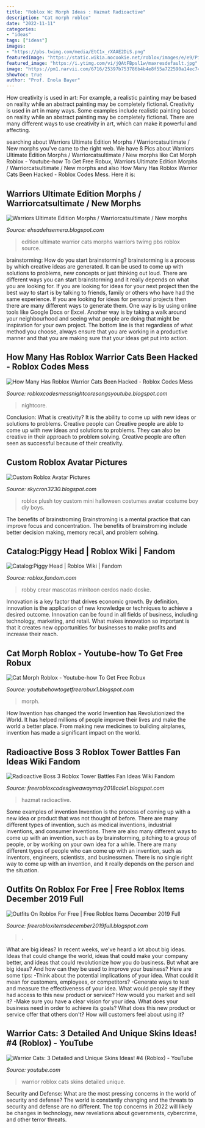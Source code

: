 ```yaml
---
title: "Roblox Wc Morph Ideas : Hazmat Radioactive"
description: "Cat morph roblox"
date: "2022-11-11"
categories:
- "ideas"
tags: ["ideas"]
images:
- "https://pbs.twimg.com/media/EtC1x_rXAAE2DiS.png"
featuredImage: "https://static.wikia.nocookie.net/roblox/images/e/e9/Piggy_Head.png/revision/latest?cb=20200403162703"
featured_image: "https://i.ytimg.com/vi/jQAtFBpsl1w/maxresdefault.jpg"
image: "https://pm1.narvii.com/6716/25397b753786b4b4e8f55a722590a14ec7448b4c_00.jpg"
ShowToc: true
author: "Prof. Enola Bayer"
---
```



How creativity is used in art: For example, a realistic painting may be based on reality while an abstract painting may be completely fictional.
Creativity is used in art in many ways. Some examples include realistic painting based on reality while an abstract painting may be completely fictional. There are many different ways to use creativity in art, which can make it powerful and affecting.

	

		
searching about Warriors Ultimate Edition Morphs / Warriorcatsultimate / New morphs you've came to the right web. We have 8 Pics about Warriors Ultimate Edition Morphs / Warriorcatsultimate / New morphs like Cat Morph Roblox - Youtube-how To Get Free Robux, Warriors Ultimate Edition Morphs / Warriorcatsultimate / New morphs and also How Many Has Roblox Warrior Cats Been Hacked - Roblox Codes Mess. Here it is:
		
    
## Warriors Ultimate Edition Morphs / Warriorcatsultimate / New Morphs

<img loading=lazy src="https://pbs.twimg.com/media/EtC1x_rXAAE2DiS.png" onerror="this.onerror=null;this.src='https://tse3.mm.bing.net/th?id=OIP.CA5hVBqvI56H_u_lq1HFIgHaHX&amp;pid=15.1';" alt="Warriors Ultimate Edition Morphs / Warriorcatsultimate / New morphs">

_Source: ehsadehsemera.blogspot.com_

>edition ultimate warrior cats morphs warriors twimg pbs roblox source. 

	

brainstorming: How do you start brainstorming?
brainstorming is a process by which creative ideas are generated. It can be used to come up with solutions to problems, new concepts or just thinking out loud. There are different ways you can start brainstorming and it really depends on what you are looking for. If you are looking for ideas for your next project then the best way to start is by talking to friends, family or others who have had the same experience. If you are looking for ideas for personal projects then there are many different ways to generate them. One way is by using online tools like Google Docs or Excel. Another way is by taking a walk around your neighbourhood and seeing what people are doing that might be inspiration for your own project. The bottom line is that regardless of what method you choose, always ensure that you are working in a productive manner and that you are making sure that your ideas get put into action.

    
## How Many Has Roblox Warrior Cats Been Hacked - Roblox Codes Mess

<img loading=lazy src="https://pm1.narvii.com/6716/25397b753786b4b4e8f55a722590a14ec7448b4c_00.jpg" onerror="this.onerror=null;this.src='https://tse4.mm.bing.net/th?id=OIP.LTgYOjgl3cQP0o8b-2QqsQHaFj&amp;pid=15.1';" alt="How Many Has Roblox Warrior Cats Been Hacked - Roblox Codes Mess">

_Source: robloxcodesmessnightcoresongsyoutube.blogspot.com_

>nightcore. 

	

Conclusion: What is creativity? It is the ability to come up with new ideas or solutions to problems. Creative people can
Creative people are able to come up with new ideas and solutions to problems. They can also be creative in their approach to problem solving. Creative people are often seen as successful because of their creativity.

    
## Custom Roblox Avatar Pictures

<img loading=lazy src="https://i.pinimg.com/736x/a0/3c/ba/a03cbac9b317031b4d16ab8583afef97.jpg" onerror="this.onerror=null;this.src='https://tse4.mm.bing.net/th?id=OIP.ItVDlcc8RG22Ep6Cuqh22AHaJ4&amp;pid=15.1';" alt="Custom Roblox Avatar Pictures">

_Source: skycron3230.blogspot.com_

>roblox plush toy custom mini halloween costumes avatar costume boy diy boys. 

	

The benefits of brainstroming
Brainstroming is a mental practice that can improve focus and concentration. The benefits of brainstroming include better decision making, memory recall, and problem solving.

    
## Catalog:Piggy Head | Roblox Wiki | Fandom

<img loading=lazy src="https://static.wikia.nocookie.net/roblox/images/e/e9/Piggy_Head.png/revision/latest?cb=20200403162703" onerror="this.onerror=null;this.src='https://tse4.mm.bing.net/th?id=OIP.Lo-VNSUHLtvwChFLN3StWgAAAA&amp;pid=15.1';" alt="Catalog:Piggy Head | Roblox Wiki | Fandom">

_Source: roblox.fandom.com_

>robby crear mascotas minitoon cerdos nado doske. 

	

Innovation is a key factor that drives economic growth. By definition, innovation is the application of new knowledge or techniques to achieve a desired outcome. Innovation can be found in all fields of business, including technology, marketing, and retail. What makes innovation so important is that it creates new opportunities for businesses to make profits and increase their reach.

    
## Cat Morph Roblox - Youtube-how To Get Free Robux

<img loading=lazy src="https://i.ytimg.com/vi/qs2Euz7d-io/maxresdefault.jpg" onerror="this.onerror=null;this.src='https://tse1.mm.bing.net/th?id=OIP.gjL2T0ApXPvLrWuzZ0dSvwHaEK&amp;pid=15.1';" alt="Cat Morph Roblox - Youtube-how To Get Free Robux">

_Source: youtubehowtogetfreerobux1.blogspot.com_

>morph. 

	

How Invention has changed the world
Invention has Revolutionized the World. It has helped millions of people improve their lives and make the world a better place. From making new medicines to building airplanes, invention has made a significant impact on the world.

    
## Radioactive Boss 3 Roblox Tower Battles Fan Ideas Wiki Fandom

<img loading=lazy src="https://vignette.wikia.nocookie.net/roblox-tower-battles-fan-ideas/images/f/f7/Apoc1.PNG/revision/latest/top-crop/width/360/height/450?cb=20191105161733" onerror="this.onerror=null;this.src='https://tse1.mm.bing.net/th?id=OIP.5naOzHIzILgVIJ4ACc1f-AAAAA&amp;pid=15.1';" alt="Radioactive Boss 3 Roblox Tower Battles Fan Ideas Wiki Fandom">

_Source: freerobloxcodesgiveawaymay2018cale1.blogspot.com_

>hazmat radioactive. 

	

Some examples of invention
Invention is the process of coming up with a new idea or product that was not thought of before. There are many different types of invention, such as medical inventions, industrial inventions, and consumer inventions. 
There are also many different ways to come up with an invention, such as by brainstorming, pitching to a group of people, or by working on your own idea for a while. 
There are many different types of people who can come up with an invention, such as inventors, engineers, scientists, and businessmen. 
There is no single right way to come up with an invention, and it really depends on the person and the situation.

    
## Outfits On Roblox For Free | Free Roblox Items December 2019 Full

<img loading=lazy src="https://lh5.googleusercontent.com/proxy/NXu46chHmG7YMK3Z0oehCHdF0UTGp3uP0LLOTZXVjOqePM0iDr-ABU-X5Gqoej9Cl5XiMr9cGyLAVuvBWSrEelzDdRgM6erDJQybCSHpp-E0Vr7rhUg7HjN_2pP3_uMw=w1200-h630-p-k-no-nu" onerror="this.onerror=null;this.src='https://tse1.mm.bing.net/th?id=OIP.m-Ls1AmEdkLuiFUs6CC44wHaFZ&amp;pid=15.1';" alt="Outfits On Roblox For Free | Free Roblox Items December 2019 Full">

_Source: freerobloxitemsdecember2019full.blogspot.com_

>. 

	

What are big ideas?
In recent weeks, we've heard a lot about big ideas. Ideas that could change the world, ideas that could make your company better, and ideas that could revolutionize how you do business. But what are big ideas? And how can they be used to improve your business? Here are some tips: 
-Think about the potential implications of your idea. What could it mean for customers, employees, or competitors? 
-Generate ways to test and measure the effectiveness of your idea. What would people say if they had access to this new product or service? How would you market and sell it? 
-Make sure you have a clear vision for your idea. What does your business need in order to achieve its goals? What does this new product or service offer that others don't? How will customers feel about using it?

    
## Warrior Cats: 3 Detailed And Unique Skins Ideas! #4 (Roblox) - YouTube

<img loading=lazy src="https://i.ytimg.com/vi/jQAtFBpsl1w/maxresdefault.jpg" onerror="this.onerror=null;this.src='https://tse4.mm.bing.net/th?id=OIP.YGZBu8vCB4f3Nr3xsg8qRQHaEK&amp;pid=15.1';" alt="Warrior Cats: 3 Detailed and Unique Skins Ideas! #4 (Roblox) - YouTube">

_Source: youtube.com_

>warrior roblox cats skins detailed unique. 

	

Security and Defense: What are the most pressing concerns in the world of security and defense?
The world is constantly changing and the threats to security and defense are no different. The top concerns in 2022 will likely be changes in technology, new revelations about governments, cybercrime, and other terror threats.

